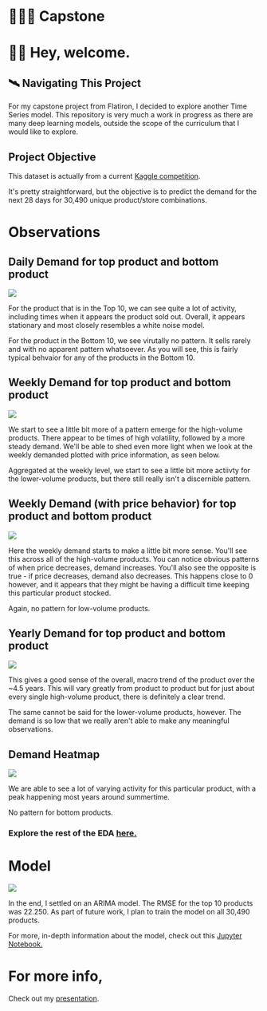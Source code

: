 
# 👨🏼‍💻 Capstone
# 👋🏼 Hey, welcome. 


## 🛰️ Navigating This Project 

For my capstone project from Flatiron, I decided to explore another Time Series model. This repository is very much a work in progress as there are many deep learning models, outside the scope of the curriculum that I would like to explore.

## Project Objective

This dataset is actually from a current [Kaggle competition](https://www.kaggle.com/c/m5-forecasting-accuracy/data).

It's pretty straightforward, but the objective is to predict the demand for the next 28 days for 30,490 unique product/store combinations.

# Observations
## Daily Demand for top product and bottom product

<img src='images/image_1.png'>

For the product that is in the Top 10, we can see quite a lot of activity, including times when it appears the product sold out. Overall, it appears stationary and most closely resembles a white noise model. 

For the product in the Bottom 10, we see virutally no pattern. It sells rarely and with no apparent pattern whatsoever. As you will see, this is fairly typical behvaior for any of the products in the Bottom 10.

## Weekly Demand for top product and bottom product

<img src='images/image_2.png'>

We start to see a little bit more of a pattern emerge for the high-volume products. There appear to be times of high volatility, followed by a more steady demand. We'll be able to shed even more light when we look at the weekly demanded plotted with price information, as seen below.

Aggregated at the weekly level, we start to see a little bit more actiivty for the lower-volume products, but there still really isn't a discernible pattern.

## Weekly Demand (with price behavior) for top product and bottom product

<img src='images/image_3.png'>

Here the weekly demand starts to make a little bit more sense. You'll see this across all of the high-volume products. You can notice obvious patterns of when price decreases, demand increases. You'll also see the opposite is true - if price decreases, demand also decreases. This happens close to 0 however, and it appears that they might be having a difficult time keeping this particular product stocked.

Again, no pattern for low-volume products.

## Yearly Demand for top product and bottom product

<img src='images/image_4.png'>

This gives a good sense of the overall, macro trend of the product over the ~4.5 years. This will vary greatly from product to product but for just about every single high-volume product, there is definitely a clear trend.

The same cannot be said for the lower-volume products, however. The demand is so low that we really aren't able to make any meaningful observations.


## Demand Heatmap

<img src='images/image_4.png'>

We are able to see a lot of varying activity for this particular product, with a peak happening most years around summertime.

No pattern for bottom products.

### Explore the rest of the EDA [here.](EDA.ipynb)

# Model

<img src='images/image_6.png'>

In the end, I settled on an ARIMA model. The RMSE for the top 10 products was 22.250. As part of future work, I plan to train the model on all 30,490 products.

For more, in-depth information about the model, check out this [Jupyter Notebook.](Modeling.ipynb)


# For more info,

Check out my [presentation](project_5.pdf).


